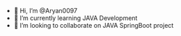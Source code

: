 - 👋 Hi, I’m @Aryan0097
- 🌱 I’m currently learning JAVA Development
- 💞️ I’m looking to collaborate on JAVA SpringBoot project

<!---
Aryan0097/Aryan0097 is a ✨ special ✨ repository because its `README.md` (this file) appears on your GitHub profile.
You can click the Preview link to take a look at your changes.
--->
